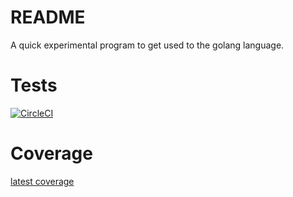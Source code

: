 # README

A quick experimental program to get used to the golang language.

# Tests

[![CircleCI](https://circleci.com/gh/Alan01252/vat-rate-finder-test/tree/master.svg?style=svg)](https://circleci.com/gh/Alan01252/vat-rate-finder-test/tree/master)

# Coverage 

[latest coverage](https://circleci.com/api/v1/project/Alan01252/vat-rate-finder-test/latest/artifacts/0/$CIRCLE_ARTIFACTS/cover.html)
